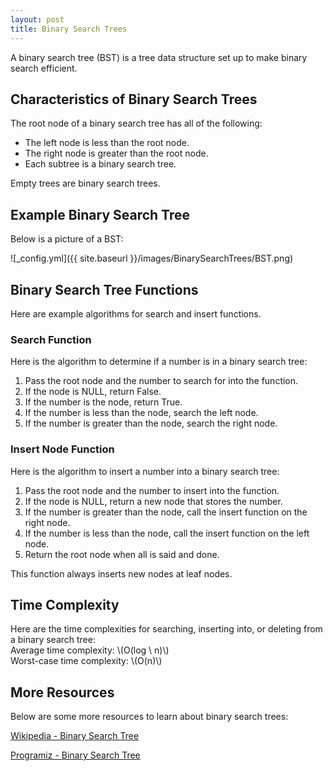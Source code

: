```yaml
---
layout: post
title: Binary Search Trees
---
```


A binary search tree (BST) is a tree data structure set up to make binary search efficient.

## Characteristics of Binary Search Trees
The root node of a binary search tree has all of the following:
- The left node is less than the root node.
- The right node is greater than the root node.
- Each subtree is a binary search tree.

Empty trees are binary search trees.

## Example Binary Search Tree
Below is a picture of a BST:

![_config.yml]({{ site.baseurl }}/images/BinarySearchTrees/BST.png)

## Binary Search Tree Functions
Here are example algorithms for search and insert functions.

### Search Function
Here is the algorithm to determine if a number is in a binary search tree:  
1. Pass the root node and the number to search for into the function.
2. If the node is NULL, return False.
3. If the number is the node, return True.
4. If the number is less than the node, search the left node.
5. If the number is greater than the node, search the right node.

### Insert Node Function
Here is the algorithm to insert a number into a binary search tree:
1. Pass the root node and the number to insert into the function.
2. If the node is NULL, return a new node that stores the number.
3. If the number is greater than the node, call the insert function on the right node.
4. If the number is less than the node, call the insert function on the left node.
5. Return the root node when all is said and done.

This function always inserts new nodes at leaf nodes.

## Time Complexity
Here are the time complexities for searching, inserting into, or deleting from a binary search tree:  
Average time complexity: \\(O(log \ n)\\)  
Worst-case time complexity: \\(O(n)\\)  

## More Resources
Below are some more resources to learn about binary search trees:

[Wikipedia - Binary Search Tree](https://en.wikipedia.org/wiki/Binary_search_tree)

[Programiz - Binary Search Tree](https://www.programiz.com/dsa/binary-search-tree)
